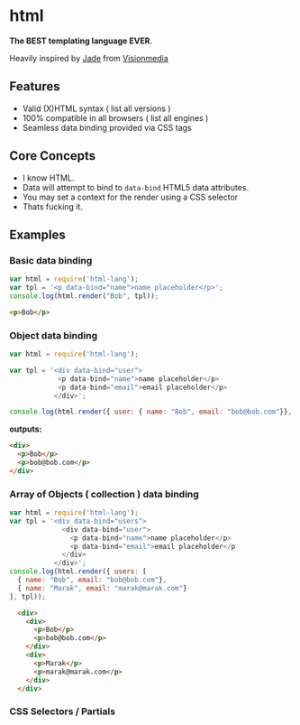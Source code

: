 # html

**The BEST templating language EVER**.

Heavily inspired by [Jade](http://github.com/visionmedia/jade) from [Visionmedia](http://github.com/visionmedia/)

## Features

 - Valid (X)HTML syntax ( list all versions )
 - 100% compatible in all browsers ( list all engines )
 - Seamless data binding provided via CSS tags

## Core Concepts 

 - I know HTML.
 - Data will attempt to bind to `data-bind` HTML5 data attributes.
 - You may set a context for the render using a CSS selector
 - Thats fucking it.

## Examples

### Basic data binding


```js
var html = require('html-lang');
var tpl = '<p data-bind="name">name placeholder</p>';
console.log(html.render("Bob", tpl));
```

```html
<p>Bob</p>
```

### Object data binding

```js
var html = require('html-lang');

var tpl = '<div data-bind="user">
            <p data-bind="name">name placeholder</p>
            <p data-bind="email">email placeholder</p>
           </div>';

console.log(html.render({ user: { name: "Bob", email: "bob@bob.com"}}, tpl));
```

**outputs:**

```html
<div>
  <p>Bob</p>
  <p>bob@bob.com</p>
</div>
```

### Array of Objects ( collection ) data binding

```js
var html = require('html-lang');
var tpl = '<div data-bind="users">
             <div data-bind="user">
               <p data-bind="name">name placeholder</p>
               <p data-bind="email">email placeholder</p
             </div>
           </div>';
console.log(html.render({ users: [ 
  { name: "Bob", email: "bob@bob.com"}, 
  { name: "Marak", email: "marak@marak.com"}
], tpl));
```

```html
  <div>
    <div>
      <p>Bob</p>
      <p>bob@bob.com</p>
    </div>
    <div>
      <p>Marak</p>
      <p>marak@marak.com</p>
    </div>
  </div>
```


### CSS Selectors / Partials
